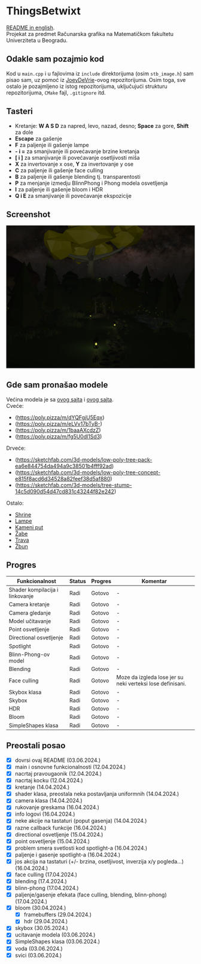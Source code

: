 # ThingsBetwixt
[README in english](README.md). <br>
Projekat za predmet Računarska grafika na Matematičkom fakultetu Univerziteta u Beogradu.

## Odakle sam pozajmio kod
Kod u `main.cpp` i u fajlovima iz `include` direktorijuma (osim `stb_image.h`) sam pisao sam, uz pomoć iz [JoeyDeVrie](https://github.com/JoeyDeVries/LearnOpenGL)-ovog repozitorijuma.
Osim toga, sve ostalo je pozajmljeno iz istog repozitorijuma, uključujući strukturu repozitorijuma, `CMake` fajl, `.gitignore` itd.

## Tasteri
- Kretanje: **W A S D** za napred, levo, nazad, desno; **Space** za gore, **Shift** za dole
- **Escape** za gašenje
- **F** za paljenje ili gašenje lampe
- **- i =** za smanjivanje ili povećavanje brzine kretanja
- **\[ i \]** za smanjivanje ili povećavanje osetljivosti miša
- **X** za invertovanje x ose, **Y** za invertovanje y ose
- **C** za paljenje ili gašenje face culling
- **B** za paljenje ili gašenje blending tj. transparentosti
- **P** za menjanje izmedju BlinnPhong i Phong modela osvetljenja
- **I** za paljenje ili gašenje bloom i HDR
- **Q i E** za smanjivanje ili povećavanje ekspozicije

## Screenshot
![Things Betwixt](ThingsBetwixtScreenshot.png)

## Gde sam pronašao modele
Većina modela je sa [ovog sajta](https://poly.pizza/) i [ovog sajta](https://sketchfab.com/feed). <br>
Cveće:
- (https://poly.pizza/m/dYQFgjU5Eqx)
- (https://poly.pizza/m/eLVv17bTyB-)
- (https://poly.pizza/m/1baaAXcdzZ)
- (https://poly.pizza/m/fg5U0dl1Sd3)

Drveće:
- (https://sketchfab.com/3d-models/low-poly-tree-pack-ea6e844754da494a9c38501b4fff92ad)
- (https://sketchfab.com/3d-models/low-poly-tree-concept-e815f8acd6d34528a82feef38d5af880)
- (https://sketchfab.com/3d-models/tree-stump-14c5d090d54d47cd831c43244f82e242)

Ostalo:
- [Shrine](https://sketchfab.com/3d-models/shrine-61c478f77ea14759b61dd8938e4015a6)
- [Lampe](https://poly.pizza/m/37EufrdA2UB)
- [Kameni put](https://poly.pizza/m/0vAJVcMEFdv)
- [Žabe](https://poly.pizza/m/cwyNyIba6WE)
- [Trava](https://poly.pizza/m/eFUpFgjCf0p)
- [Žbun](https://poly.pizza/m/TSbIxkDtxF)

## Progres
| Funkcionalnost                  | Status | Progres | Komentar                                                        |
|---------------------------------|--------|---------|-----------------------------------------------------------------|
| Shader kompilacija i linkovanje | Radi   | Gotovo  | -                                                               |
| Camera kretanje                 | Radi   | Gotovo  | -                                                               |
| Camera gledanje                 | Radi   | Gotovo  | -                                                               |
| Model učitavanje                | Radi   | Gotovo  | -                                                               |
| Point osvetljenje               | Radi   | Gotovo  | -                                                               |
| Directional osvetljenje         | Radi   | Gotovo  | -                                                               |
| Spotlight                       | Radi   | Gotovo  | -                                                               |
| Blinn-Phong-ov model            | Radi   | Gotovo  | -                                                               |
| Blending                        | Radi   | Gotovo  | -                                                               |
| Face culling                    | Radi   | Gotovo  | Moze da izgleda lose jer su neki verteksi lose definisani.      |
| Skybox klasa                    | Radi   | Gotovo  | -                                                               |
| Skybox                          | Radi   | Gotovo  | -                                                               |
| HDR                             | Radi   | Gotovo  | -                                                               |
| Bloom                           | Radi   | Gotovo  | -                                                               |
| SimpleShapes klasa              | Radi   | Gotovo  | -                                                               |

## Preostali posao
- [x] dovrsi ovaj README (03.06.2024.)
- [x] main i osnovne funkcionalnosti (12.04.2024.)
- [x] nacrtaj pravougaonik (12.04.2024.)
- [x] nacrtaj kocku (12.04.2024.)
- [x] kretanje (14.04.2024.)
- [x] shader klasa, preostala neka postavljanja uniformnih (14.04.2024.)
- [x] camera klasa (14.04.2024.)
- [x] rukovanje greskama (16.04.2024.)
- [x] info logovi (16.04.2024.)
- [x] neke akcije na tastaturi (poput gasenja) (14.04.2024.)
- [x] razne callback funkcije (16.04.2024.)
- [x] directional osvetljenje (15.04.2024.)
- [x] point osvetljenje (15.04.2024.)
- [x] problem smera svetlosti kod spotlight-a (16.04.2024.)
- [x] paljenje i gasenje spotlight-a (16.04.2024.)
- [x] jos akcija na tastaturi (+/- brzina, osetljivost, inverzija x/y pogleda...) (16.04.2024.)
- [x] face culling (17.04.2024.)
- [x] blending (17.4.2024.)
- [x] blinn-phong (17.04.2024.)
- [x] paljenje/gasenje efekata (face culling, blending, blinn-phong) (17.04.2024.)
- [x] bloom (30.04.2024.)
  - [x] framebuffers (29.04.2024.)
  - [x] hdr (29.04.2024.)
- [x] skybox (30.05.2024.)
- [x] ucitavanje modela (03.06.2024.)
- [x] SimpleShapes klasa (03.06.2024.)
- [x] voda (03.06.2024.)
- [x] svici (03.06.2024.)
